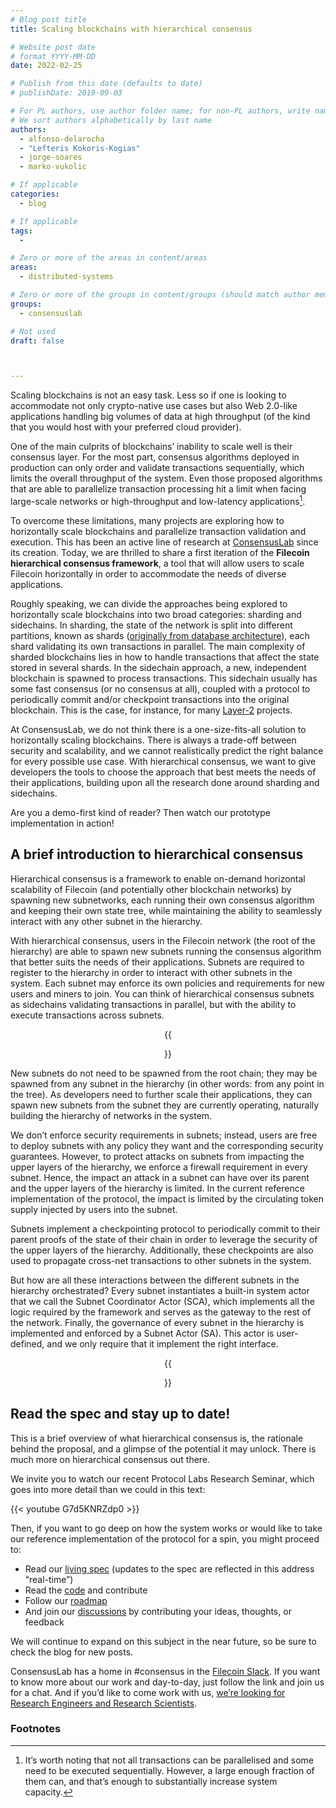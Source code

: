 ```yaml
---
# Blog post title
title: Scaling blockchains with hierarchical consensus

# Website post date
# format YYYY-MM-DD
date: 2022-02-25

# Publish from this date (defaults to date)
# publishDate: 2019-09-03

# For PL authors, use author folder name; for non-PL authors, write name as in paper within ""
# We sort authors alphabetically by last name
authors:
  - alfonso-delarocha
  - "Lefteris Kokoris-Kogias"
  - jorge-soares  
  - marko-vukolic

# If applicable
categories:
  - blog

# If applicable
tags:
  -

# Zero or more of the areas in content/areas
areas:
  - distributed-systems

# Zero or more of the groups in content/groups (should match author membership)
groups:
  - consensuslab

# Not used
draft: false



---
```


Scaling blockchains is not an easy task. Less so if one is looking to accommodate not only crypto-native use cases but also Web 2.0-like applications handling big volumes of data at high throughput (of the kind that you would host with your preferred cloud provider).

One of the main culprits of blockchains’ inability to scale well is their consensus layer. For the most part, consensus algorithms deployed in production can only order and validate transactions sequentially, which limits the overall throughput of the system. Even those proposed algorithms that are able to parallelize transaction processing hit a limit when facing large-scale networks or high-throughput and low-latency applications[^1].

To overcome these limitations, many projects are exploring how to horizontally scale blockchains and parallelize transaction validation and execution. This has been an active line of research at [ConsensusLab](/groups/consensuslab/) since its creation. Today, we are thrilled to share a first iteration of the **Filecoin hierarchical consensus framework**, a tool that will allow users to scale Filecoin horizontally in order to accommodate the needs of diverse applications.

Roughly speaking, we can divide the approaches being explored to horizontally scale blockchains into two broad categories: sharding and sidechains. In sharding, the state of the network is split into different partitions, known as shards ([originally from database architecture](https://en.wikipedia.org/wiki/Shard_(database_architecture))), each shard validating its own transactions in parallel. The main complexity of sharded blockchains lies in how to handle transactions that affect the state stored in several shards. In the sidechain approach, a new, independent blockchain is spawned to process transactions. This sidechain usually has some fast consensus (or no consensus at all), coupled with a protocol to periodically commit and/or checkpoint transactions into the original blockchain. This is the case, for instance, for many [Layer-2](https://www.gemini.com/cryptopedia/blockchain-layer-2-network-layer-1-network#section-layer-2-scaling-solutions) projects.

At ConsensusLab, we do not think there is a one-size-fits-all solution to horizontally scaling blockchains. There is always a trade-off between security and scalability, and we cannot realistically predict the right balance for every possible use case. With hierarchical consensus, we want to give developers the tools to choose the approach that best meets the needs of their applications, building upon all the research done around sharding and sidechains.

Are you a demo-first kind of reader? Then watch our prototype implementation in action!

<script id="asciicast-KM1n37MFs3ZPLdjZ0EDJX5zY1" src="https://asciinema.org/a/KM1n37MFs3ZPLdjZ0EDJX5zY1.js" async></script>


## A brief introduction to hierarchical consensus

Hierarchical consensus is a framework to enable on-demand horizontal scalability of Filecoin (and potentially other blockchain networks) by spawning new subnetworks, each running their own consensus algorithm and keeping their own state tree, while maintaining the ability to seamlessly interact with any other subnet in the hierarchy.

With hierarchical consensus, users in the Filecoin network (the root of the hierarchy) are able to spawn new subnets running the consensus algorithm that better suits the needs of their applications. Subnets are required to register to the hierarchy in order to interact with other subnets in the system. Each subnet may enforce its own policies and requirements for new users and miners to join. You can think of hierarchical consensus subnets as sidechains validating transactions in parallel, but with the ability to execute transactions across subnets.

<center>{{<figure src="timeline.png" width="90%" caption="The evolution of the consensus hierarchy.">}}</center>

New subnets do not need to be spawned from the root chain; they may be spawned from any subnet in the hierarchy (in other words: from any point in the tree). As developers need to further scale their applications, they can spawn new subnets from the subnet they are currently operating, naturally building the hierarchy of networks in the system.

 We don’t enforce security requirements in subnets; instead, users are free to deploy subnets with any policy they want and the corresponding security guarantees. However, to protect attacks on subnets from impacting the upper layers of the hierarchy, we enforce a firewall requirement in every subnet.  Hence, the impact an attack in a subnet can have over its parent and the upper layers of the hierarchy is limited. In the current reference implementation of the protocol, the impact is limited by the circulating token supply injected by users into the subnet.

Subnets implement a checkpointing protocol to periodically commit to their parent proofs of the state of their chain in order to leverage the security of the upper layers of the hierarchy. Additionally, these checkpoints are also used to propagate cross-net transactions to other subnets in the system.

But how are all these interactions between the different subnets in the hierarchy orchestrated? Every subnet instantiates a built-in system actor that we call the Subnet Coordinator Actor (SCA), which implements all the logic required by the framework and serves as the gateway to the rest of the network.  Finally, the governance of every subnet in the hierarchy is implemented and enforced by a Subnet Actor (SA). This actor is user-defined, and we only require that it implement the right interface.

<center>{{<figure src="actors.png" width="90%" caption="Actor interactions.">}}</center>



## Read the spec and stay up to date!

This is a brief overview of what hierarchical consensus is, the rationale behind the proposal, and a glimpse of the potential it may unlock. There is much more on hierarchical consensus out there.

We invite you to watch our recent Protocol Labs Research Seminar, which goes into more detail than we could in this text:

{{< youtube G7d5KNRZdp0 >}}
<br>

Then, if you want to go deep on how the system works or would like to take our reference implementation of the protocol for a spin, you might proceed to:
* Read our [living spec]((https://github.com/protocol/ConsensusLab/blob/main/docs/b1.pdf)) (updates to the spec are reflected in this address “real-time”)
* Read the [code](https://github.com/filecoin-project/eudico/) and contribute
* Follow our [roadmap](https://github.com/protocol/ConsensusLab/issues/4)
* And join our [discussions]((https://github.com/filecoin-project/eudico/discussions)) by contributing your ideas, thoughts, or feedback

We will continue to expand on this subject in the near future, so be sure to check the blog for new posts.

ConsensusLab has a home in #consensus in the [Filecoin Slack](https://filecoin.io/slack). If you want to know more about our work and day-to-day, just follow the link and join us for a chat. And if you’d like to come work with us, [we’re looking for Research Engineers and Research Scientists](https://protocol.ai/join/).


<!-- Footnotes themselves at the bottom. -->
### Footnotes

[^1]:
     It’s worth noting that not all transactions can be parallelised and some need to be executed sequentially. However, a large enough fraction of them can, and that’s enough to substantially increase system capacity.
